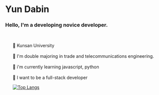 <h1>Yun Dabin</h1>

### Hello, I'm a developing novice developer.
<br>
<ol>
  
  🏫 Kunsan University<br>
  <br>
  🌈 I'm double majoring in trade and telecommunications engineering.  
  <br>
  🌱 i'm currently learning javascript, python<br>
  <br>
  🌱 I want to be a full-stack developer
  
[![Top Langs](https://github-readme-stats.vercel.app/api/top-langs/?username=dabi-glitch&layout=compact)](https://github.com/anuraghazra/github-readme-stats)

  
  
<!--
**dabi-glitch/dabi-glitch** is a ✨ _special_ ✨ repository because its `README.md` (this file) appears on your GitHub profile.

Here are some ideas to get you started:

- 🔭 I’m currently working on ...
- 🌱 I’m currently learning ...
- 👯 I’m looking to collaborate on ...
- 🤔 I’m looking for help with ...
- 💬 Ask me about ...
- 📫 How to reach me: ...
- 😄 Pronouns: ...
- ⚡ Fun fact: ...
-->
